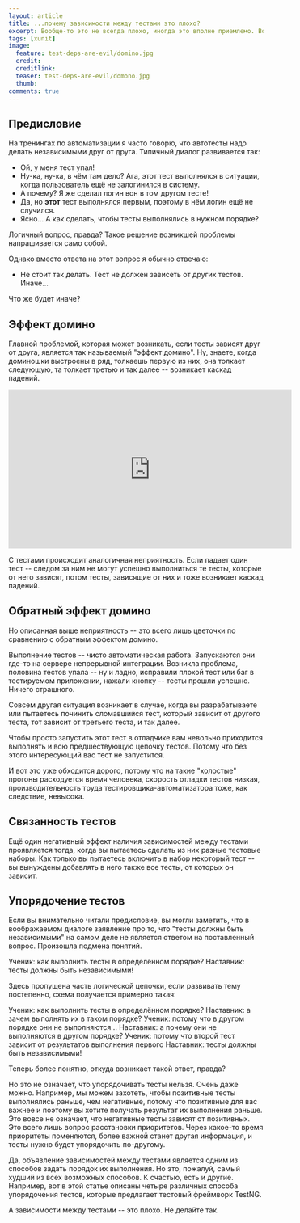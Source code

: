 ```yaml
---
layout: article
title: ...почему зависимости между тестами это плохо?
excerpt: Вообще-то это не всегда плохо, иногда это вполне приемлемо. Вопрос лишь в том, как определить, где это плохо, а где хорошо
tags: [xunit]
image:
  feature: test-deps-are-evil/domino.jpg
  credit: 
  creditlink: 
  teaser: test-deps-are-evil/domono.jpg
  thumb:
comments: true
---
```

## Предисловие

На тренингах по автоматизации я часто говорю, что автотесты надо делать независимыми друг от друга. Типичный диалог развивается так:

- Ой, у меня тест упал!
- Ну-ка, ну-ка, в чём там дело? Ага, этот тест выполнялся в ситуации, когда пользователь ещё не залогинился в систему.
- А почему? Я же сделал логин вон в том другом тесте!
- Да, но __этот__ тест выполнялся первым, поэтому в нём логин ещё не случился.
- Ясно... А как сделать, чтобы тесты выполнялись в нужном порядке?

Логичный вопрос, правда? Такое решение возникшей проблемы напрашивается само собой.

Однако вместо ответа на этот вопрос я обычно отвечаю:

- Не стоит так делать. Тест не должен зависеть от других тестов. Иначе...

Что же будет иначе?

## Эффект домино

Главной проблемой, которая может возникать, если тесты зависят друг от друга, является так называемый "эффект домино". Ну, знаете, когда доминошки выстроены в ряд, толкаешь первую из них, она толкает следующую, та толкает третью и так далее -- возникает каскад падений.

<iframe width="560" height="315" src="http://www.youtube.com/watch?v=xDQAonCnjRI" frameborder="0"> </iframe>

С тестами происходит аналогичная неприятность. Если падает один тест -- следом за ним не могут успешно выполниться те тесты, которые от него зависят, потом тесты, зависящие от них и тоже возникает каскад падений.

## Обратный эффект домино

Но описанная выше неприятность -- это всего лишь цветочки по сравнению с обратным эффектом домино.

Выполнение тестов -- чисто автоматическая работа. Запускаются они где-то на сервере непрерывной интеграции. Возникла проблема, половина тестов упала -- ну и ладно, исправили плохой тест или баг в тестируемом приложении, нажали кнопку -- тесты прошли успешно. Ничего страшного.

Совсем другая ситуация возникает в случае, когда вы разрабатываете или пытаетесь починить сломавшийся тест, который зависит от другого теста, тот зависит от третьего теста, и так далее.

Чтобы просто запустить этот тест в отладчике вам невольно приходится выполнять и всю предшествующую цепочку тестов. Потому что без этого интересующий вас тест не запустится.

И вот это уже обходится дорого, потому что на такие "холостые" прогоны расходуется время человека, скорость отладки тестов низкая, производительность труда тестировщика-автоматизатора тоже, как следствие, невысока.

## Связанность тестов

Ещё один негативный эффект наличия зависимостей между тестами проявляется тогда, когда вы пытаетесь сделать из них разные тестовые наборы. Как только вы пытаетесь включить в набор некоторый тест -- вы вынуждены добавлять в него также все тесты, от которых он зависит.

## Упорядочение тестов

Если вы внимательно читали предисловие, вы могли заметить, что в воображаемом диалоге заявление про то, что "тесты должны быть независимыми" на самом деле не является ответом на поставленный вопрос. Произошла подмена понятий.

Ученик: как выполнить тесты в определённом порядке?
Наставник: тесты должны быть независимыми!

Здесь пропущена часть логической цепочки, если развивать тему постепенно, схема получается примерно такая:

Ученик: как выполнить тесты в определённом порядке?
Наставник: а зачем выполнять их в таком порядке?
Ученик: потому что в другом порядке они не выполняются...
Наставник: а почему они не выполняются в другом порядке?
Ученик: потому что второй тест зависит от результатов выполнения первого
Наставник: тесты должны быть независимыми!

Теперь более понятно, откуда возникает такой ответ, правда?

Но это не означает, что упорядочивать тесты нельзя. Очень даже можно. Например, мы можем захотеть, чтобы позитивные тесты выполнялись раньше, чем негативные, потому что позитивные для вас важнее и поэтому вы хотите получать результат их выполнения раньше. Это вовсе не означает, что негативные тесты зависят от позитивных. Это всего лишь вопрос расстановки приоритетов. Через какое-то время приоритеты поменяются, более важной станет другая информация, и тесты нужно будет упорядочить по-другому.

Да, объявление зависимостей между тестами является одним из способов задать порядок их выполнения. Но это, пожалуй, самый худший из всех возможных способов. К счастью, есть и другие. Например, вот в этой статье описаны четыре различных способа упорядочения тестов, которые предлагает тестовый фреймворк TestNG.

А зависимости между тестами -- это плохо. Не делайте так.
